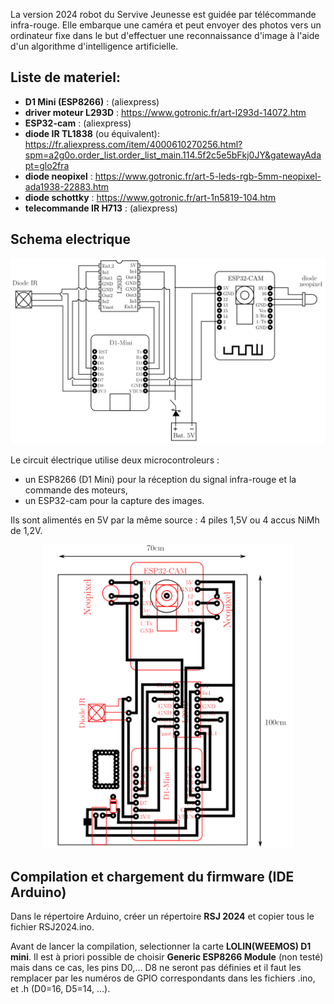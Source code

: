 La version 2024 robot du Servive Jeunesse est guidée par télécommande infra-rouge. Elle embarque une caméra et peut envoyer des photos 
vers un ordinateur fixe dans le but d'effectuer une reconnaissance d'image à l'aide d'un algorithme 
d'intelligence artificielle.

## Liste de materiel:
- __D1 Mini (ESP8266)__ : (aliexpress)
- __driver moteur L293D__ : https://www.gotronic.fr/art-l293d-14072.htm
- __ESP32-cam__ :  (aliexpress)
- __diode IR TL1838__ (ou équivalent): https://fr.aliexpress.com/item/4000610270256.html?spm=a2g0o.order_list.order_list_main.114.5f2c5e5bFkj0JY&gatewayAdapt=glo2fra
- __diode neopixel__ : https://www.gotronic.fr/art-5-leds-rgb-5mm-neopixel-ada1938-22883.htm
- __diode schottky__ : https://www.gotronic.fr/art-1n5819-104.htm
- __telecommande IR H713__ : (aliexpress)

## Schema electrique
<p align="center">
  <img src="./Schema electrique.png" width="600">
<p/>

Le circuit électrique utilise deux microcontroleurs : 
- un ESP8266 (D1 Mini) pour la réception du signal infra-rouge et la commande des moteurs,
- un ESP32-cam pour la capture des images.

Ils sont alimentés en 5V par la même source : 4 piles 1,5V ou 4 accus NiMh de 1,2V.

<p align="center">
  <img src="./RSJ_implantation.png" width="400">
<p/>

## Compilation et chargement du firmware (IDE Arduino)
Dans le répertoire Arduino, créer un répertoire __RSJ 2024__ et copier tous le fichier RSJ2024.ino. 

Avant de lancer la compilation, selectionner la carte __LOLIN(WEEMOS) D1 mini__. Il est à priori possible de choisir __Generic ESP8266 Module__ (non testé) mais dans ce cas, les pins D0,... D8 ne seront pas définies et il faut les remplacer par les numéros de GPIO correspondants dans les fichiers .ino, et .h (D0=16, D5=14, ...).
